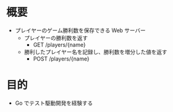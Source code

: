# 概要

- プレイヤーのゲーム勝利数を保存できる Web サーバー
  - プレイヤーの勝利数を返す
    - GET /players/{name}
  - 勝利したプレイヤー名を記録し、勝利数を増分した値を返す
    - POST /players/{name}

# 目的

- Go でテスト駆動開発を経験する
